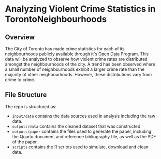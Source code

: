 # Analyzing Violent Crime Statistics in TorontoNeighbourhoods

## Overview

The City of Toronto has made crime statistics for each of its neighbourhoods publicly available through it's Open Data Program. This data will be analyzed to observe how violent crime rates are distributed amongst the neighbourhoods of the city. A trend has been observed where a small number of neighbourhoods exhibit a larger crime rate than the majority of other neighbourhoods. However, these distributions vary from crime to crime.

## File Structure

The repo is structured as:

-   `input/data` contains the data sources used in analysis including the raw data.
-   `outputs/data` contains the cleaned dataset that was constructed.
-   `outputs/paper` contains the files used to generate the paper, including the Quarto document and reference bibliography file, as well as the PDF of the paper. 
-   `scripts` contains the R scripts used to simulate, download and clean data.